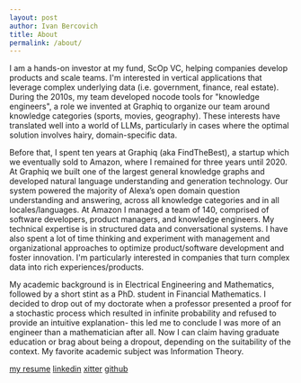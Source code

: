 ```yaml
---
layout: post
author: Ivan Bercovich
title: About
permalink: /about/
---
```


I am a hands-on investor at my fund, ScOp VC, helping companies develop products and scale teams. I'm interested in vertical applications that leverage complex underlying data (i.e. government, finance, real estate). During the 2010s, my team developed nocode tools for "knowledge engineers", a role we invented at Graphiq to organize our team around knowledge categories (sports, movies, geography). These interests have translated well into a world of LLMs, particularly in cases where the optimal solution involves hairy, domain-specific data.

Before that, I spent ten years at Graphiq (aka FindTheBest), a startup which we eventually sold to Amazon, where I remained for three years until 2020. At Graphiq we built one of the largest general knowledge graphs and developed natural language understanding and generation technology. Our system powered the majority of Alexa’s open domain question understanding and answering, across all knowledge categories and in all locales/languages. At Amazon I managed a team of 140, comprised of software developers, product managers, and knowledge engineers. My technical expertise is in structured data and conversational systems. I have also spent a lot of time thinking and experiment with management and organizational approaches to optimize product/software development and foster innovation. I'm particularly interested in companies that turn complex data into rich experiences/products.

My academic background is in Electrical Engineering and Mathematics, followed by a short stint as a PhD. student in Financial Mathematics. I decided to drop out of my doctorate when a professor presented a proof for a stochastic process which resulted in infinite probability and refused to provide an intuitive explanation- this led me to conclude I was more of an engineer than a mathematician after all. Now I can claim having graduate education or brag about being a dropout, depending on the suitability of the context. My favorite academic subject was Information Theory.

[my resume](/assets/resume.pdf)
[linkedin](https://linkedin.com/in/bercovich)
[xitter](https://x.com/neversupervised)
[github](https://github.com/ibercovich)
